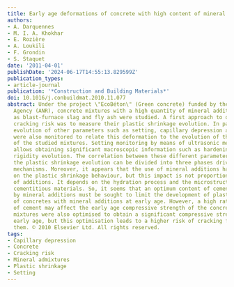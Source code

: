 ```yaml
---
title: Early age deformations of concrete with high content of mineral additions
authors:
- A. Darquennes
- M. I. A. Khokhar
- E. Rozière
- A. Loukili
- F. Grondin
- S. Staquet
date: '2011-04-01'
publishDate: '2024-06-17T14:55:13.829599Z'
publication_types:
- article-journal
publication: '*Construction and Building Materials*'
doi: 10.1016/j.conbuildmat.2010.11.077
abstract: Under the project \"EcoBéton\" (Green concrete) funded by the French National
  Agency (ANR), concrete mixtures with a high quantity of mineral additions, such
  as blast-furnace slag and fly ash were studied. A first approach to quantify their
  cracking risk was to measure their plastic shrinkage evolution. In parallel, the
  evolution of other parameters such as setting, capillary depression and porosity
  were also monitored to relate this deformation to the evolution of the microstructure
  of the studied mixtures. Setting monitoring by means of ultrasonic measurements
  allows obtaining significant macroscopic information such as hardening process and
  rigidity evolution. The correlation between these different parameters shows that
  the plastic shrinkage evolution can be divided into three phases driven by different
  mechanisms. Moreover, it appears that the use of mineral additions has an effect
  on the plastic shrinkage behaviour, but this impact is not proportional to the percentage
  of additions. It depends on the hydration process and the microstructure of the
  cementitious materials. So, it seems that an optimum content of cement replacement
  by mineral additions must be sought to limit the development of plastic shrinkage
  of concretes with mineral additions at early age. However, a high rate of substitution
  of cement may affect the early age compressive strength of the concrete. So these
  mixtures were also optimised to obtain a significant compressive strength at an
  early age, but this optimisation leads to a higher risk of cracking for some of
  them. © 2010 Elsevier Ltd. All rights reserved.
tags:
- Capillary depression
- Concrete
- Cracking risk
- Mineral admixtures
- Plastic shrinkage
- Setting
---
```

